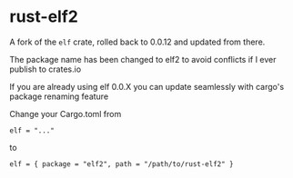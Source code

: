 # rust-elf2
A fork of the `elf` crate, rolled back to 0.0.12 and updated from there.

The package name has been changed to elf2 to avoid conflicts if I ever publish to crates.io

If you are already using elf 0.0.X you can update seamlessly with cargo's package renaming feature

Change your Cargo.toml from

`elf = "..."`

to

`elf = { package = "elf2", path = "/path/to/rust-elf2" }`
